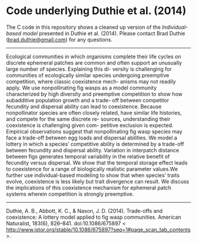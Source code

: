 Code underlying Duthie et al. (2014)
=========================================

The C code in this repository shows a cleaned up version of the *Individual-based model* presented in Duthie et al. (2014). Please contact Brad Duthie (brad.duthie@gmail.com) for any questions. 

-------------------------------

Ecological communities in which organisms complete their life cycles on discrete ephemeral patches are common and often support an unusually large number of species. Explaining this di- versity is challenging for communities of ecologically similar species undergoing preemptive competition, where classic coexistence mech- anisms may not readily apply. We use nonpollinating fig wasps as a model community characterized by high diversity and preemptive competition to show how subadditive population growth and a trade- off between competitor fecundity and dispersal ability can lead to coexistence. Because nonpollinator species are often closely related, have similar life histories, and compete for the same discrete re- sources, understanding their coexistence is challenging given com- petitive exclusion is expected. Empirical observations suggest that nonpollinating fig wasp species may face a trade-off between egg loads and dispersal abilities. We model a lottery in which a species’ competitive ability is determined by a trade-off between fecundity and dispersal ability. Variation in interpatch distance between figs generates temporal variability in the relative benefit of fecundity versus dispersal. We show that the temporal storage effect leads to coexistence for a range of biologically realistic parameter values.We further use individual-based modeling to show that when species’ traits evolve, coexistence is less likely but trait divergence can result. We discuss the implications of this coexistence mechanism for ephemeral patch systems wherein competition is strongly preemptive.

-------------------------------

Duthie, A. B., Abbott, K. C., & Nason, J. D. (2014). Trade-offs and coexistence: A lottery model applied to fig wasp communities. American Naturalist, 183(6), 826–841. doi:10.1086/675897 < http://www.jstor.org/stable/10.1086/675897?seq=1#page_scan_tab_contents >.
